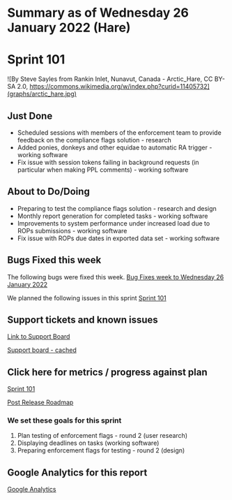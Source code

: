 # Summary as of Wednesday 26 January 2022 (Hare) 

# Sprint 101
![By Steve Sayles from Rankin Inlet, Nunavut, Canada - Arctic_Hare, CC BY-SA 2.0, https://commons.wikimedia.org/w/index.php?curid=11405732](graphs/arctic_hare.jpg)

## Just Done
* Scheduled sessions with members of the enforcement team to provide feedback on the compliance flags solution - research
* Added ponies, donkeys and other equidae to automatic RA trigger - working software
* Fix issue with session tokens failing in background requests (in particular when making PPL comments) - working software


## About to Do/Doing
* Preparing to test the compliance flags solution - research and design
* Monthly report generation for completed tasks - working software
* Improvements to system performance under increased load due to ROPs submissions - working software
* Fix issue with ROPs due dates in exported data set - working software

## Bugs Fixed this week
The following bugs were fixed this week.
[Bug Fixes week to Wednesday 26 January 2022](graphs/bugs26012022.png)

We planned the following issues in this sprint 
[Sprint 101](graphs/sprint26012022.png)

## Support tickets and known issues
[Link to Support Board](https://collaboration.homeoffice.gov.uk/jira/secure/RapidBoard.jspa?rapidView=1717&selectedIssue=ASSB-253)

[Support board - cached](graphs/supportBoard26012022.png)

## Click here for metrics / progress against plan
[Sprint 101](graphs/progress26012022.png)

[Post Release Roadmap](graphs/roadmap26012022.png)


### We set these goals for this sprint
1. Plan testing of enforcement flags - round 2 (user research) 
2. Displaying deadlines on tasks (working software) 
3. Preparing enforcement flags for testing - round 2 (design)

## Google Analytics for this report
[Google Analytics](graphs/GA26012022.pngf)

